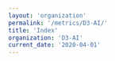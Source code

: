 ```yaml
---
layout: 'organization'
permalink: '/metrics/D3-AI/'
title: 'Index'
organization: 'D3-AI'
current_date: '2020-04-01'
---
```

